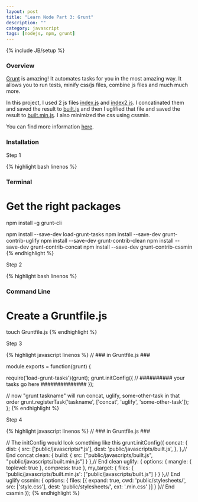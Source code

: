 ```yaml
---
layout: post
title: "Learn Node Part 3: Grunt"
description: ""
category: javascript
tags: [nodejs, npm, grunt]
---
```

{% include JB/setup %}

<!-- Overview -->
<h3>Overview</h3>

[Grunt](http://gruntjs.com) is amazing! It automates tasks for you in the most amazing way. It allows you to run tests, minify css/js files, combine js files and much much more.

In this project, I used 2 js files [index.js](https://github.com/GabrielGhe/NodePractice/blob/master/Server10Grunt/public/javascripts/index.js) and [index2.js](https://github.com/GabrielGhe/NodePractice/blob/master/Server10Grunt/public/javascripts/index2.js). I concatinated them and saved the result to [built.js](https://github.com/GabrielGhe/NodePractice/blob/master/Server10Grunt/public/javascripts/built.js) and then I uglified that file and saved the result to [built.min.js](https://github.com/GabrielGhe/NodePractice/blob/master/Server10Grunt/public/javascripts/built.min.js). I also minimized the css using cssmin.

You can find more information [here](https://github.com/GabrielGhe/NodePractice/tree/master/Server10Grunt).

<h3>Installation</h3>
Step 1

<!-- Code _______________________________________-->
{% highlight bash linenos %}
### Terminal ###

# Get the right packages
npm install -g grunt-cli

npm install --save-dev load-grunt-tasks
npm install --save-dev grunt-contrib-uglify
npm install --save-dev grunt-contrib-clean
npm install --save-dev grunt-contrib-concat
npm install --save-dev grunt-contrib-cssmin
{% endhighlight %}
<!-- /Code ^^^^^^^^^^^^^^^^^^^^^^^^^^^^^^^^^^^^^^-->

Step 2

<!-- Code _______________________________________-->
{% highlight bash linenos %}
### Command Line ###

# Create a Gruntfile.js
touch Gruntfile.js
{% endhighlight %}
<!-- /Code ^^^^^^^^^^^^^^^^^^^^^^^^^^^^^^^^^^^^^^-->

Step 3

<!-- Code _______________________________________-->
{% highlight javascript linenos %}
// ### in Gruntfile.js ###

module.exports = function(grunt) {

  require('load-grunt-tasks')(grunt);
  grunt.initConfig({
    // ########## your tasks go here ##############
  });
  
  // now "grunt taskname" will run concat, uglify, some-other-task in that order
  grunt.registerTask('taskname', ['concat', 'uglify', 'some-other-task']);
};
{% endhighlight %}
<!-- /Code ^^^^^^^^^^^^^^^^^^^^^^^^^^^^^^^^^^^^^^-->

Step 4

<!-- Code _______________________________________-->
{% highlight javascript linenos %}
// ### in Gruntfile.js ###

// The initConfig would look something like this
grunt.initConfig({
  concat: {
      dist: {
          src: ['public/javascripts/*.js'],
          dest: 'public/javascripts/built.js',
      },
  },// End concat
  clean: {
      build: {
          src: ["public/javascripts/built.js", "public/javascripts/built.min.js"]
      }
  },// End clean
  uglify: {
      options: {
          mangle: {
              toplevel: true
          },
          compress: true
      },
      my_target: {
          files: {
              'public/javascripts/built.min.js': ["public/javascripts/built.js"]
          }
      }
  },// End uglify
  cssmin: {
      options: {
        files: [{
            expand: true,
            cwd: 'public/stylesheets/',
            src: ['style.css'],
            dest: 'public/stylesheets/',
            ext: '.min.css'
        }]
      }
  }// End cssmin
});
{% endhighlight %}
<!-- /Code ^^^^^^^^^^^^^^^^^^^^^^^^^^^^^^^^^^^^^^-->